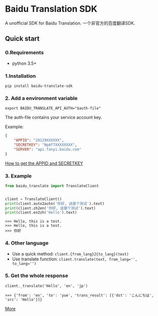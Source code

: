 # Baidu Translation SDK

A unofficial SDK for Baidu Translation. 一个非官方的百度翻译SDK.


## Quick start

### 0.Requirements

- python 3.5+

### 1.Installation

```
pip install baidu-translate-sdk
```


### 2. Add a environment variable

```
export BAIDU_TRANSLATE_API_AUTH="$auth-file"
```

The auth-file contains your service account key.

Example:
```json
{
    "APPID": "20129XXXXXX",
    "SECRETKEY": "NpAf7XXXXXXXX",
    "SERVER": "api.fanyi.baidu.com"
}
```

[How to get the APPID and SECRETKEY](https://api.fanyi.baidu.com/api/trans/product/index)


### 3. Example

```python
from baidu_translate import TranslateClient


client = TranslateClient()
print(client.auto2auto('你好, 这是个测试').text)
print(client.zh2en('你好, 这是个测试').text)
print(client.en2zh('Hello').text)
```

```
>>> Hello, this is a test.
>>> Hello, this is a test.
>>> 你好
```

### 4. Other language

- Use a quick method: `client.{from_lang}2{to_lang}(text)`
- Use translate function: `client.translate(text, from_lang='', to_lang='')`


### 5. Get the whole response
```
client._translate('Hello', 'en', 'jp')
```
```
>>> {'from': 'en', 'to': 'yue', 'trans_result': [{'dst': 'こんにちは', 'src': 'Hello'}]}
```


[More](https://api.fanyi.baidu.com/api/trans/product/apidoc)
